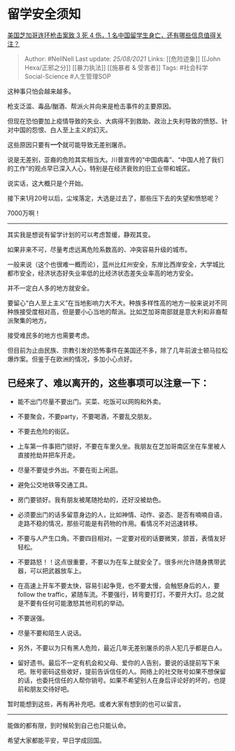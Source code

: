 # 留学安全须知
[美国芝加哥连环枪击案致 3 死 4 伤，1 名中国留学生身亡，还有哪些信息值得关注？](https://www.zhihu.com/question/438828611/answer/1672992026)


> Author: #NellNell 
Last update: *25/08/2021* 
Links: [[危险迹象]] [[John Hexa/正邪之分]] [[暴力执法]] [[施暴者 & 受害者]]
Tags: #社会科学Social-Science #人生管理SOP 

  

这种事只怕会越来越多。

枪支泛滥、毒品/酗酒、帮派火并向来是枪击事件的主要原因。

但现在恐怕要加上疫情导致的失业、大病得不到救助、政治上失利导致的愤怒、针对中国的怨恨、白人至上主义的幻灭。

这些原因只要有**一个**就可能导致无差别屠杀。

说是无差别，亚裔的危险其实相当大。川普宣传的“中国病毒”、“中国人抢了我们的工作”的观点早已深入人心，特别是在经济衰败的旧工业带和城区。

说实话，这大概只是个开始。

接下来1月20号以后，尘埃落定，大选是过去了，那些压下去的失望和愤怒呢？

7000万啊！

---

其实我是想说有留学计划的可以考虑暂缓，静观其变。

如果非来不可，尽量考虑远离危险系数高的、冲突容易升级的城市。

一般来说（这个也很难一概而论），蓝州比红州安全，东岸比西岸安全，大学城比都市安全，经济状态好失业率低的比经济状态差失业率高的地方安全。

并不一定白人多的地方就安全。

要留心“白人至上主义”在当地影响力大不大。种族多样性高的地方一般来说对不同种族接受度相对高，但是要小心当地的帮派。比如芝加哥南部就是意大利和非裔帮派聚集的地方。

接受难民多的地方也需要考虑。

但目前为止由民族、宗教引发的恐怖事件在美国还不多，除了几年前波士顿马拉松爆炸案。但鉴于在欧洲的情况，多加小心点好。

## 已经来了、难以离开的，这些事项可以注意一下：

-   能不出门尽量不要出门。买菜、吃饭可以网购和外卖。

  

-   不要聚会，不要party，不要喝酒，不要乱交朋友。

  

-   不要去危险的街区。

  

-   上车第一件事把门锁好，不要在车里久坐。我朋友在芝加哥南区坐在车里被人直接抢劫并把车开走。

  

-   尽量不要徒步外出。不要在街上闲逛。

  

-   避免公交地铁等交通工具。

  

-   房门要锁好。我有朋友被尾随抢劫的，还好没被劫色。

  

-   必须要出门的话多留意身边的人，比如神情、动作、姿态、是否有喃喃自语，走路不稳的情况，那些可能是有药物的作用。看情况不对迅速转移。

  

-   不要与人产生口角。不要四目相对。一定要对视的话要微笑，颔首，表情友好轻松。

  

-   不要路怒！！这点很重要，不要以为在车上就安全了。很多州允许随身携带武器，可以把武器放车上。

  

-   在高速上开车不要太快，容易引起争竞，也不要太慢，会触怒身后的人，要follow the traffic，紧随车流。不要强行，转弯要打灯，不要开大灯。总之就是不要有任何可能激怒其他司机的举动。

  

-   不要逞强。

  

-   尽量不要和陌生人说话。

  

-   另外，不要以为只有黑人危险，最近几年无差别屠杀的杀人犯几乎都是白人。

  

-   留好遗书。最后不一定有机会和父母、爱你的人告别，要说的话提前写下来吧。账号密码这些收好，提前告诉信任的人。网络上的社交账号如果不想保留的话，也委托信任的人帮你销号。如果不希望别人在身后评论好的坏的，也提前和朋友交待好吧。

暂时能想到这些，再有再补充吧。或者大家有想到的也可以留言。

---

能做的都有限，到时候轮到自己也只能认命。

希望大家都能平安，早日学成回国。